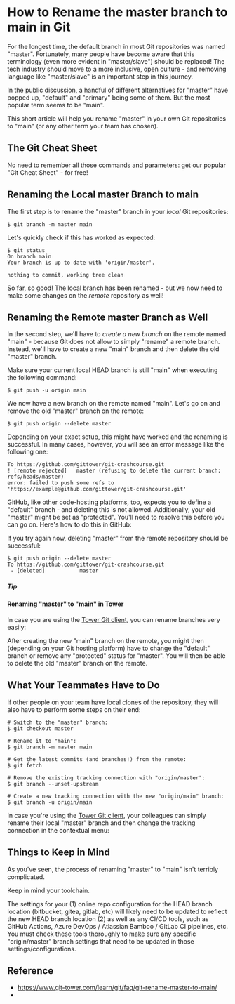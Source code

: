 
# How to Rename the master branch to main in Git

For the longest time, the default branch in most Git repositories was named "master". Fortunately, many people have become aware that this terminology (even more evident in "master/slave") should be replaced! The tech industry should move to a more inclusive, open culture - and removing language like "master/slave" is an important step in this journey.

In the public discussion, a handful of different alternatives for "master" have popped up, "default" and "primary" being some of them. But the most popular term seems to be "main".

This short article will help you rename "master" in your own Git repositories to "main" (or any other term your team has chosen).

## The Git Cheat Sheet

No need to remember all those commands and parameters: get our popular "Git Cheat Sheet" - for free!

## Renaming the Local master Branch to main

The first step is to rename the "master" branch in your _local_ Git repositories:

```shell
$ git branch -m master main
```

Let's quickly check if this has worked as expected:

```shell
$ git status
On branch main
Your branch is up to date with 'origin/master'.

nothing to commit, working tree clean
```

So far, so good! The local branch has been renamed - but we now need to make some changes on the _remote_ repository as well!

## Renaming the Remote master Branch as Well

In the second step, we'll have to _create a new branch_ on the remote named "main" - because Git does not allow to simply "rename" a remote branch. Instead, we'll have to create a new "main" branch and then delete the old "master" branch.

Make sure your current local HEAD branch is still "main" when executing the following command:

```shell
$ git push -u origin main
```

We now have a new branch on the remote named "main". Let's go on and remove the old "master" branch on the remote:

```shell
$ git push origin --delete master
```

Depending on your exact setup, this might have worked and the renaming is successful. In many cases, however, you will see an error message like the following one:

```shell
To https://github.com/gittower/git-crashcourse.git
! [remote rejected]   master (refusing to delete the current branch: refs/heads/master)
error: failed to push some refs to 'https://example@github.com/gittower/git-crashcourse.git'
```

GitHub, like other code-hosting platforms, too, expects you to define a "default" branch - and deleting this is not allowed. Additionally, your old "master" might be set as "protected". You'll need to resolve this before you can go on. Here's how to do this in GitHub:

If you try again now, deleting "master" from the remote repository should be successful:

```shell
$ git push origin --delete master
To https://github.com/gittower/git-crashcourse.git
 - [deleted]           master
```

##### Tip

#### Renaming "master" to "main" in Tower

In case you are using the [Tower Git client](https://www.git-tower.com/?utm_source=learn-website&utm_campaign=git-faq&utm_medium=easy-in-tower&utm_content=git-rename-master-to-main), you can rename branches very easily:

After creating the new "main" branch on the remote, you might then (depending on your Git hosting platform) have to change the "default" branch or remove any "protected" status for "master". You will then be able to delete the old "master" branch on the remote.

## What Your Teammates Have to Do

If other people on your team have local clones of the repository, they will also have to perform some steps on their end:

```shell
# Switch to the "master" branch:
$ git checkout master

# Rename it to "main":
$ git branch -m master main

# Get the latest commits (and branches!) from the remote:
$ git fetch

# Remove the existing tracking connection with "origin/master":
$ git branch --unset-upstream

# Create a new tracking connection with the new "origin/main" branch:
$ git branch -u origin/main
```

In case you're using the [Tower Git client](https://www.git-tower.com/?utm_source=learn-website&utm_campaign=git-faq&utm_medium=easy-in-tower&utm_content=git-rename-master-to-main), your colleagues can simply rename their local "master" branch and then change the tracking connection in the contextual menu:

## Things to Keep in Mind

As you've seen, the process of renaming "master" to "main" isn't terribly complicated.

Keep in mind your toolchain.

The settings for your 
(1) online repo configuration for the HEAD branch location (bitbucket, gitea, gitlab, etc) will likely need to be updated to reflect the new HEAD branch location
(2) as well as any CI/CD tools, such as GitHub Actions, Azure DevOps / Atlassian Bamboo / GitLab CI pipelines, etc.  You must check these tools thoroughly to make sure any specific "origin/master" branch settings that need to be updated in those settings/configurations.

## Reference

- https://www.git-tower.com/learn/git/faq/git-rename-master-to-main/
- 